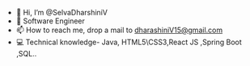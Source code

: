- 👋 Hi, I’m @SelvaDharshiniV
- 👀 Software Engineer
- 📫 How to reach me, drop a mail to dharashiniV15@gmail.com 
- 💻 Technical knowledge- Java, HTML5\CSS3,React JS ,Spring Boot ,SQL..

<!---
SelvaDharshiniV/SelvaDharshiniV is a ✨ special ✨ repository because its `README.md` (this file) appears on your GitHub profile.
You can click the Preview link to take a look at your changes.
--->
